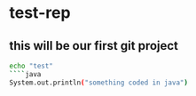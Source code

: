 # test-rep
## this will be our first git project
````bash
echo "test"
````java
System.out.println("something coded in java")
`````
